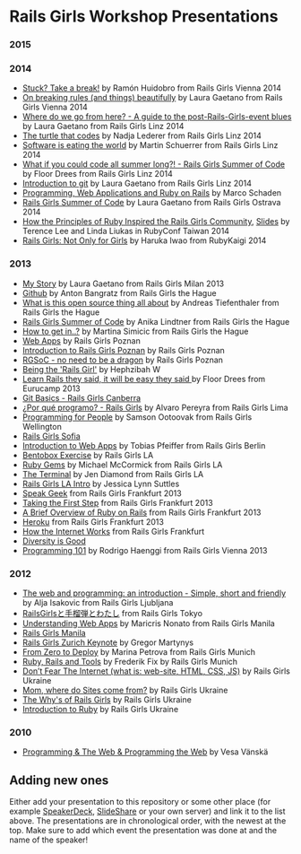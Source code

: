 # Rails Girls Workshop Presentations

### 2015

### 2014

- [Stuck? Take a break!](https://speakerdeck.com/ramonh/stuck-take-a-break) by Ramón Huidobro from Rails Girls Vienna 2014
- [On breaking rules (and things) beautifully](https://speakerdeck.com/alicetragedy/on-breaking-rules-and-things-beautifully) by Laura Gaetano from Rails Girls Vienna 2014
- [Where do we go from here? - A guide to the post-Rails-Girls-event blues](https://speakerdeck.com/alicetragedy/where-do-we-go-from-here) by Laura Gaetano from Rails Girls Linz 2014
- [The turtle that codes](https://speakerdeck.com/nlederer/the-turtle-that-codes) by Nadja Lederer from Rails Girls Linz 2014
- [Software is eating the world](https://speakerdeck.com/msch/railsgirls-linz-lightning-talk) by Martin Schuerrer from Rails Girls Linz 2014
- [What if you could code all summer long?! - Rails Girls Summer of Code](https://speakerdeck.com/floord/rails-girl-all-summer-long) by Floor Drees from Rails Girls Linz 2014
- [Introduction to git](https://speakerdeck.com/alicetragedy/introduction-to-git-revisited) by Laura Gaetano from Rails Girls Linz 2014
- [Programming, Web Applications and Ruby on Rails](http://de.slideshare.net/DonSchado/rails-girls-programming-web-applications-and-ruby-on-rails) by Marco Schaden
- [Rails Girls Summer of Code](https://speakerdeck.com/alicetragedy/rails-girls-summer-of-code) by Laura Gaetano from Rails Girls Ostrava 2014
- [How the Principles of Ruby Inspired the Rails Girls Community](https://www.youtube.com/watch?list=WL&feature=player_detailpage&v=9voOUTuAlQI), [Slides](https://speakerdeck.com/hone/how-the-principles-of-ruby-inspired-the-rails-girls-community) by Terence Lee and Linda Liukas in RubyConf Taiwan 2014
- [Rails Girls: Not Only for Girls](http://www.slideshare.net/Yuryu/rails-girls-not-only-for-girls-rubykaigi-2014) by Haruka Iwao from RubyKaigi 2014


### 2013

- [My Story](https://speakerdeck.com/alicetragedy/railsgirls-milan-2013) by Laura Gaetano from Rails Girls Milan 2013
- [Github](slides/anton-github.html) by Anton Bangratz from Rails Girls the Hague
- [What is this open source thing all about](slides/andreas-opensource.html) by Andreas Tiefenthaler from Rails Girls the Hague
- [Rails Girls Summer of Code](slides/anika-rgsoc.pdf) by Anika Lindtner from Rails Girls the Hague
- [How to get in..?](http://prezi.com/vlkcx9gdmnf0/how-to-get-in) by Martina Simicic from Rails Girls the Hague
- [Web Apps](https://speakerdeck.com/rgpoz33/rgsoc-no-need-to-be-a-dragon) by Rails Girls Poznan
- [Introduction to Rails Girls Poznan](https://speakerdeck.com/rgpoz33/introduction-to-rails-girls-poznan) by Rails Girls Poznan
- [RGSoC - no need to be a dragon](https://speakerdeck.com/rgpoz33/rgsoc-no-need-to-be-a-dragon) by Rails Girls Poznan
- [Being the 'Rails Girl'](http://slid.es/hephzibahwatharkar/being-the-rails-girl) by Hephzibah W
- [Learn Rails they said, it will be easy they said ](https://speakerdeck.com/floord/rails-girls-eurucamp) by Floor Drees from Eurucamp 2013
- [Git Basics - Rails Girls Canberra](http://ihacked.it/2013/08/09/basic-intro-to-git)
- [¿Por qué programo? - Rails Girls](https://speakerdeck.com/yaraher/por-que-programo-rails-girls-2) by Alvaro Pereyra from Rails Girls Lima
- [Programming for People](https://speakerdeck.com/ootoovak/programming-for-people) by Samson Ootoovak from Rails Girls Wellington
- [Rails Girls Sofia](https://speakerdeck.com/mitio/rails-girls-sofia-31-may-1-june)
- [Introduction to Web Apps](https://speakerdeck.com/pragtob/web-application-intro-for-railsgirls-berlin-may-2013) by Tobias Pfeiffer from Rails Girls Berlin
- [Bentobox Exercise](https://speakerdeck.com/railsgirlsla/bentobox-exercise) by Rails Girls LA
- [Ruby Gems](https://speakerdeck.com/railsgirlsla/ruby-gems-by-michael-mccormick) by Michael McCormick from Rails Girls LA
- [The Terminal](https://speakerdeck.com/railsgirlsla/the-terminal-by-jen-diamond) by Jen Diamond from Rails Girls LA
- [Rails Girls LA Intro](https://speakerdeck.com/railsgirlsla/rails-girls-la-intro-by-jessica-lynn-suttles) by Jessica Lynn Suttles
- [Speak Geek](https://speakerdeck.com/railsgirlsfrankfurt/speak-geek) from Rails Girls Frankfurt 2013
- [Taking the First Step](https://speakerdeck.com/railsgirlsfrankfurt/taking-the-first-step) from Rails Girls Frankfurt 2013
- [A Brief Overview of Ruby on Rails](https://speakerdeck.com/railsgirlsfrankfurt/a-brief-overview-of-ruby-on-rails) from Rails Girls Frankfurt 2013
- [Heroku](https://speakerdeck.com/railsgirlsfrankfurt/heroku) from Rails Girls Frankfurt 2013
- [How the Internet Works](https://speakerdeck.com/railsgirlsfrankfurt/how-the-internet-works) from Rails Girls Frankfurt
- [Diversity is Good](https://speakerdeck.com/yotii23/diversity-is-good-railsgirls-tokyofalsequ-rizu-mito-sositeanatagaitukade-rarerumofalse)
- [Programming 101](https://speakerdeck.com/therod/programming-101) by Rodrigo Haenggi from Rails Girls Vienna 2013

### 2012

- [The web and programming: an introduction - Simple, short and friendly](http://www.slideshare.net/ialja/the-web-and-programming-an-introduction-simple-short-and-friendly) by Alja Isakovic from Rails Girls Ljubljana
- [RailsGirlsと手榴弾とわたし](https://speakerdeck.com/yotii23/railsgirlstoshou-liu-dan-towatasi) from Rails Girls Tokyo
- [Understanding Web Apps](http://maricrisnonato.com/presentations/understanding-web-apps.html) by Maricris Nonato from Rails Girls Manila
- [Rails Girls Manila](https://speakerdeck.com/katgironpe/rails-girls-manila)
- [Rails Girls Zurich Keynote](https://speakerdeck.com/gr2m/rails-girls-zurich-keynote) by Gregor Martynys
- [From Zero to Deploy](https://speakerdeck.com/railsgirls_muc/marina-petrova) by Marina Petrova from Rails Girls Munich
- [Ruby, Rails and Tools](https://speakerdeck.com/railsgirls_muc/ruby-rails-and-tools-by-frederik-fix) by Frederik Fix by Rails Girls Munich
- [Don’t Fear The Internet (what is: web-site, HTML, CSS, JS)](http://dont-fear-internet.herokuapp.com) by Rails Girls Ukraine
- [Mom, where do Sites come from?](https://speakerdeck.com/rg_ukraine/railsgirls) by Rails Girls Ukraine
- [The Why's of Rails Girls](https://speakerdeck.com/rg_ukraine/rg-intro-dp) by Rails Girls Ukraine
- [Introduction to Ruby](https://speakerdeck.com/rg_ukraine/introduv) by Rails Girls Ukraine

### 2010
- [Programming & The Web & Programming the Web](http://www.slideshare.net/vesan/programming-the-web-programming-the-web) by Vesa Vänskä

## Adding new ones

Either add your presentation to this repository or some other place (for example [SpeakerDeck](https://speakerdeck.com/), [SlideShare](http://www.slideshare.net/) or your own server) and link it to the list above. The presentations are in chronological order, with the newest at the top. Make sure to add which event the presentation was done at and the name of the speaker! 
